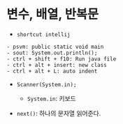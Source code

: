 # 변수, 배열, 반복문

- `shortcut intellij`
```
- psvm: public static void main
- sout: System.out.println();
- ctrl + shift + f10: Run java file
- ctrl + alt + insert: new class
- ctrl + alt + L: auto indent
```

- `Scanner(System.in);`
    - `System.in`: 키보드

- `next()`: 하나의 문자열 읽어준다.